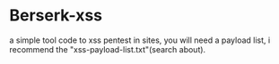 # Berserk-xss
a simple tool code to xss pentest in sites, you will need a payload list, i recommend the "xss-payload-list.txt"(search about).
